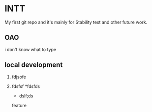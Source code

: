 # INTT

My first git repo and it's mainly for Stability test and other future work. 

## OAO

i don't know what to type

## local development
1. fdjsofe
2. fdsfsf
*fdsfds 
   * dslf;ds

	feature
